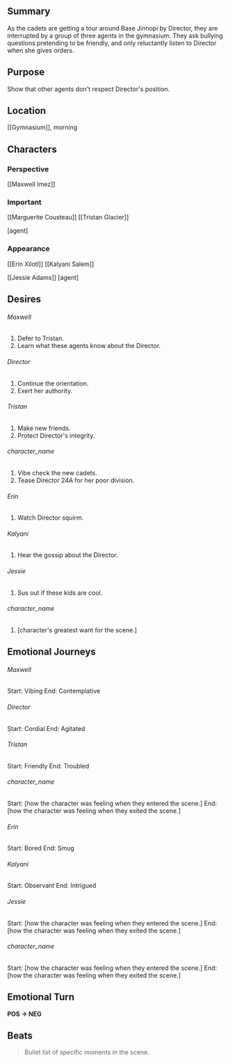 ## Summary
As the cadets are getting a tour around Base Jinnopi by Director, they are interrupted by a group of three agents in the gymnasium. They ask bullying questions pretending to be friendly, and only reluctantly listen to Director when she gives orders.
## Purpose
Show that other agents don't respect Director's position.
## Location
[[Gymnasium]], morning
## Characters 
### Perspective
[[Maxwell Imez]]
### Important
[[Marguerite Cousteau]]
[[Tristan Glacier]]

[agent]
### Appearance
[[Erin Xilotl]]
[[Kalyani Salem]]

[[Jessie Adams]]
[agent]
## Desires
###### Maxwell
1. Defer to Tristan.
2. Learn what these agents know about the Director.
###### Director
1. Continue the orientation.
2. Exert her authority.
###### Tristan
1. Make new friends.
2. Protect Director's integrity.
###### character_name
1. Vibe check the new cadets.
2. Tease Director 24A for her poor division.
###### Erin
1. Watch Director squirm.
###### Kalyani
1. Hear the gossip about the Director.
###### Jessie
1. Sus out if these kids are cool.
###### character_name
1. [character's greatest want for the scene.]
## Emotional Journeys
###### Maxwell
Start: Vibing
End: Contemplative
###### Director
Start: Cordial
End: Agitated
###### Tristan
Start: Friendly
End: Troubled
###### character_name
Start: [how the character was feeling when they entered the scene.]
End: [how the character was feeling when they exited the scene.]
###### Erin
Start: Bored
End: Smug
###### Kalyani
Start: Observant
End: Intrigued
###### Jessie
Start: [how the character was feeling when they entered the scene.]
End: [how the character was feeling when they exited the scene.]
###### character_name
Start: [how the character was feeling when they entered the scene.]
End: [how the character was feeling when they exited the scene.]
## Emotional Turn
**POS -> NEG**
## Beats
> Bullet list of specific moments in the scene.